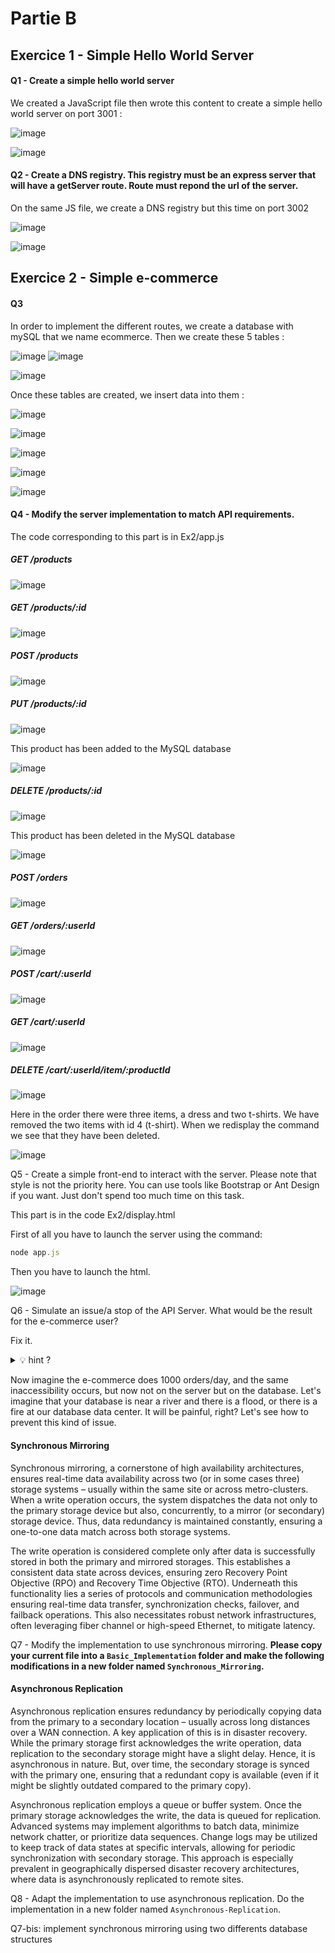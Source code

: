 # Partie B

##  Exercice 1 - Simple Hello World Server

#### Q1 - Create a simple hello world server

We created a JavaScript file then wrote this content to create a simple hello world server on port 3001 :

![image](https://github.com/mariondss/Decentralization_Workshop3/assets/114142047/d2cec9c5-1f30-43d5-8d1b-19666625db8d)

![image](https://github.com/mariondss/Decentralization_Workshop3/assets/114142047/23f521e0-ce95-4150-a7b5-c006455657dc)


#### Q2 - Create a DNS registry. This registry must be an express server that will have a getServer route. Route must repond the url of the server.

On the same JS file, we create a DNS registry but this time on port 3002

![image](https://github.com/mariondss/Decentralization_Workshop3/assets/114142047/f4412f37-1fcd-487a-8cb4-2757fa8d5a23)

![image](https://github.com/mariondss/Decentralization_Workshop3/assets/114142047/3d9e7433-55ee-446f-b303-c098b62d6983)


##  Exercice 2 - Simple e-commerce

#### Q3 
In order to implement the different routes, we create a database with mySQL that we name ecommerce. Then we create these 5 tables : 

![image](https://github.com/mariondss/Decentralization_Workshop3/assets/114142047/6a83df25-0eff-4c42-b8a3-7f9e63e5fccf)
![image](https://github.com/mariondss/Decentralization_Workshop3/assets/114142047/79fb1b90-9bc3-4426-9670-81bd62545ce1)

![image](https://github.com/mariondss/Decentralization_Workshop3/assets/114142047/e7117088-33e9-4fe2-8c5c-be4c29a572a1)

Once these tables are created, we insert data into them :

![image](https://github.com/mariondss/Decentralization_Workshop3/assets/114142047/62470ff3-4ada-4800-897f-e9b442c0d6d9)

![image](https://github.com/mariondss/Decentralization_Workshop3/assets/114142047/dc22ee09-6757-4bec-bb03-cd196f5b7d47)

![image](https://github.com/mariondss/Decentralization_Workshop3/assets/114142047/1e617b30-2455-473a-9ed7-e2c978dcd911)

![image](https://github.com/mariondss/Decentralization_Workshop3/assets/114142047/ecb190bd-0883-4633-baef-e44595f5a571)

![image](https://github.com/mariondss/Decentralization_Workshop3/assets/114142047/07ba1300-1e47-40fe-9d41-9bb40143f492)


#### Q4 - Modify the server implementation to match API requirements.

The code corresponding to this part is in Ex2/app.js

#####  GET /products

![image](https://github.com/mariondss/Decentralization_Workshop3/assets/114142047/60805f25-3272-401e-a292-244dd9df6d0d)


#####  GET /products/:id

![image](https://github.com/mariondss/Decentralization_Workshop3/assets/114142047/9a22c2bd-e508-4d97-8bcd-a772b2c32fff)


#####  POST /products

![image](https://github.com/mariondss/Decentralization_Workshop3/assets/114142047/271e5372-4951-4520-a73f-ff24d5c1270c)


#####  PUT /products/:id

![image](https://github.com/mariondss/Decentralization_Workshop3/assets/114142047/d8ecc14e-906f-403d-973b-487453b09aa0)

This product has been added to the MySQL database

![image](https://github.com/mariondss/Decentralization_Workshop3/assets/114142047/0e4824a9-4b2d-4d5d-bbe3-6fa1302d9be2)


#####  DELETE /products/:id

![image](https://github.com/mariondss/Decentralization_Workshop3/assets/114142047/7a4e9cf0-f3a4-4622-a8c8-37d72d23d4c2)

This product has been deleted in the MySQL database

![image](https://github.com/mariondss/Decentralization_Workshop3/assets/114142047/88621f6e-3fa1-46a8-9dfc-67a6dc6f602b)


#####  POST /orders

![image](https://github.com/mariondss/Decentralization_Workshop3/assets/114142047/a0357c86-4b34-4ed1-9b0c-05c6200e4f72)


#####  GET /orders/:userId

![image](https://github.com/mariondss/Decentralization_Workshop3/assets/114142047/da9484fe-b5e7-4fad-80de-4770c52a27ec)


#####  POST /cart/:userId

![image](https://github.com/mariondss/Decentralization_Workshop3/assets/114142047/d85ba51b-9ab9-4984-bdd7-dbff730bf2ac)


#####  GET /cart/:userId

![image](https://github.com/mariondss/Decentralization_Workshop3/assets/114142047/70360174-709e-42a8-a49a-af4a49d70464)


#####  DELETE /cart/:userId/item/:productId

![image](https://github.com/mariondss/Decentralization_Workshop3/assets/114142047/b39db948-37f1-4106-915f-886719404a68)

Here in the order there were three items, a dress and two t-shirts. We have removed the two items with id 4 (t-shirt). When we redisplay the command we see that they have been deleted.

![image](https://github.com/mariondss/Decentralization_Workshop3/assets/114142047/9109c433-1c4f-4c62-84db-166f56650c90)



Q5 - Create a simple front-end to interact with the server. Please note that style is not the priority here. You can use tools like Bootstrap or Ant Design if you want. Just don't spend too much time on this task.

This part is in the code Ex2/display.html

First of all you have to launch the server using the command: 
```javascript
node app.js
```
Then you have to launch the html.

![image](https://github.com/mariondss/Decentralization_Workshop3/assets/114142047/3b016f2c-4840-47ad-be2e-24077cd27d56)




Q6 - Simulate an issue/a stop of the API Server. What would be the result for the e-commerce user?

Fix it.
<details>
    <summary>💡 hint ?</summary>
    Modify the DNS.
</details>

Now imagine the e-commerce does 1000 orders/day, and the same inaccessibility occurs, but now not on the server but on the database. Let's imagine that your database is near a river and there is a flood, or there is a fire at our database data center. It will be painful, right? Let's see how to prevent this kind of issue.

#### Synchronous Mirroring

Synchronous mirroring, a cornerstone of high availability architectures, ensures real-time data availability across two (or in some cases three) storage systems – usually within the same site or across metro-clusters. When a write operation occurs, the system dispatches the data not only to the primary storage device but also, concurrently, to a mirror (or secondary) storage device. Thus, data redundancy is maintained constantly, ensuring a one-to-one data match across both storage systems.

The write operation is considered complete only after data is successfully stored in both the primary and mirrored storages. This establishes a consistent data state across devices, ensuring zero Recovery Point Objective (RPO) and Recovery Time Objective (RTO). Underneath this functionality lies a series of protocols and communication methodologies ensuring real-time data transfer, synchronization checks, failover, and failback operations. This also necessitates robust network infrastructures, often leveraging fiber channel or high-speed Ethernet, to mitigate latency.

Q7 - Modify the implementation to use synchronous mirroring. **Please copy your current file into a `Basic_Implementation` folder and make the following modifications in a new folder named `Synchronous_Mirroring`.**

#### Asynchronous Replication

Asynchronous replication ensures redundancy by periodically copying data from the primary to a secondary location – usually across long distances over a WAN connection. A key application of this is in disaster recovery. While the primary storage first acknowledges the write operation, data replication to the secondary storage might have a slight delay. Hence, it is asynchronous in nature. But, over time, the secondary storage is synced with the primary one, ensuring that a redundant copy is available (even if it might be slightly outdated compared to the primary copy).

Asynchronous replication employs a queue or buffer system. Once the primary storage acknowledges the write, the data is queued for replication. Advanced systems may implement algorithms to batch data, minimize network chatter, or prioritize data sequences. Change logs may be utilized to keep track of data states at specific intervals, allowing for periodic synchronization with secondary storage. This approach is especially prevalent in geographically dispersed disaster recovery architectures, where data is asynchronously replicated to remote sites.

Q8 - Adapt the implementation to use asynchronous replication. Do the implementation in a new folder named `Asynchronous-Replication`.


Q7-bis: implement synchronous mirroring using two differents database structures
